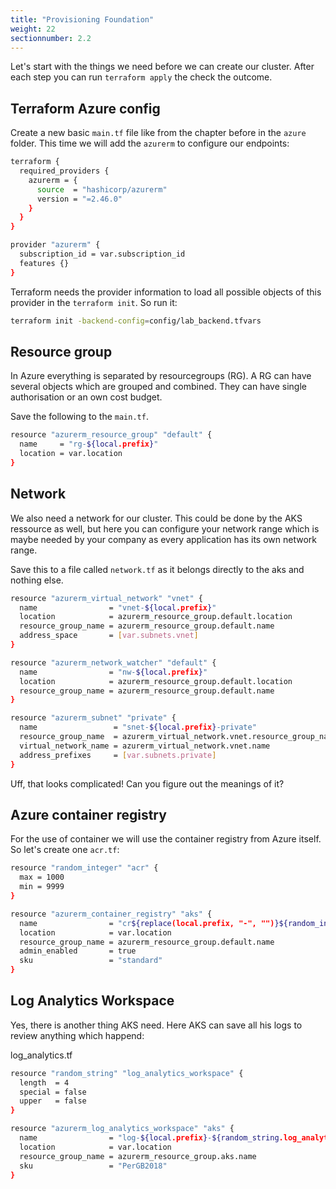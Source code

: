 ```yaml
---
title: "Provisioning Foundation"
weight: 22
sectionnumber: 2.2
---
```


Let's start with the things we need before we can create our cluster. After each step you can run `terraform apply` the check the outcome.


## Terraform Azure config

Create a new basic `main.tf` file like from the chapter before in the `azure` folder. This time we will add the `azurerm` to configure our endpoints:

```bash
terraform {
  required_providers {
    azurerm = {
      source  = "hashicorp/azurerm"
      version = "=2.46.0"
    }
  }
}

provider "azurerm" {
  subscription_id = var.subscription_id
  features {}
}
```

Terraform needs the provider information to load all possible objects of this provider in the `terraform init`. So run it:

```bash
terraform init -backend-config=config/lab_backend.tfvars
```


## Resource group

In Azure everything is separated by resourcegroups (RG). A RG can have several objects which are grouped and combined. They can have single authorisation or an own cost budget.

Save the following to the `main.tf`.

```bash
resource "azurerm_resource_group" "default" {
  name     = "rg-${local.prefix}"
  location = var.location
}
```


## Network

We also need a network for our cluster. This could be done by the AKS ressource as well, but here you can configure your network range which is maybe needed by your company as every application has its own network range.

Save this to a file called `network.tf` as it belongs directly to the aks and nothing else.

```bash
resource "azurerm_virtual_network" "vnet" {
  name                = "vnet-${local.prefix}"
  location            = azurerm_resource_group.default.location
  resource_group_name = azurerm_resource_group.default.name
  address_space       = [var.subnets.vnet]
}

resource "azurerm_network_watcher" "default" {
  name                = "nw-${local.prefix}"
  location            = azurerm_resource_group.default.location
  resource_group_name = azurerm_resource_group.default.name
}

resource "azurerm_subnet" "private" {
  name                 = "snet-${local.prefix}-private"
  resource_group_name  = azurerm_virtual_network.vnet.resource_group_name
  virtual_network_name = azurerm_virtual_network.vnet.name
  address_prefixes     = [var.subnets.private]
}
```

Uff, that looks complicated! Can you figure out the meanings of it?


## Azure container registry

For the use of container we will use the container registry from Azure itself. So let's create one `acr.tf`:

```bash
resource "random_integer" "acr" {
  max = 1000
  min = 9999
}

resource "azurerm_container_registry" "aks" {
  name                = "cr${replace(local.prefix, "-", "")}${random_integer.acr.result}"
  location            = var.location
  resource_group_name = azurerm_resource_group.default.name
  admin_enabled       = true
  sku                 = "standard"
}
```


## Log Analytics Workspace

Yes, there is another thing AKS need. Here AKS can save all his logs to review anything which happend:

log_analytics.tf

```bash
resource "random_string" "log_analytics_workspace" {
  length  = 4
  special = false
  upper   = false
}

resource "azurerm_log_analytics_workspace" "aks" {
  name                = "log-${local.prefix}-${random_string.log_analytics_workspace.result}"
  location            = var.location
  resource_group_name = azurerm_resource_group.aks.name
  sku                 = "PerGB2018"
}
```

